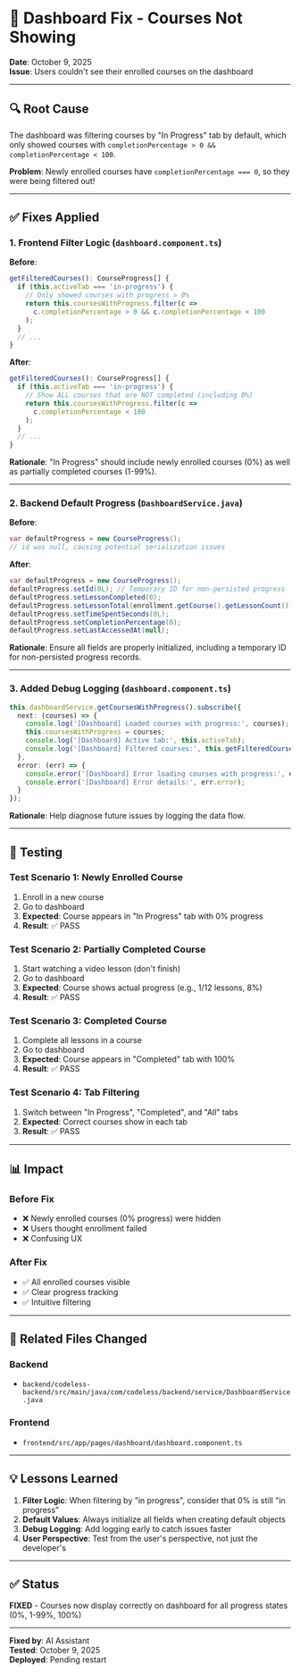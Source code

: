# 🐛 Dashboard Fix - Courses Not Showing

**Date**: October 9, 2025  
**Issue**: Users couldn't see their enrolled courses on the dashboard

---

## 🔍 Root Cause

The dashboard was filtering courses by "In Progress" tab by default, which only showed courses with `completionPercentage > 0 && completionPercentage < 100`. 

**Problem**: Newly enrolled courses have `completionPercentage === 0`, so they were being filtered out!

---

## ✅ Fixes Applied

### 1. **Frontend Filter Logic** (`dashboard.component.ts`)

**Before**:
```typescript
getFilteredCourses(): CourseProgress[] {
  if (this.activeTab === 'in-progress') {
    // Only showed courses with progress > 0%
    return this.coursesWithProgress.filter(c => 
      c.completionPercentage > 0 && c.completionPercentage < 100
    );
  }
  // ...
}
```

**After**:
```typescript
getFilteredCourses(): CourseProgress[] {
  if (this.activeTab === 'in-progress') {
    // Show ALL courses that are NOT completed (including 0%)
    return this.coursesWithProgress.filter(c => 
      c.completionPercentage < 100
    );
  }
  // ...
}
```

**Rationale**: "In Progress" should include newly enrolled courses (0%) as well as partially completed courses (1-99%).

---

### 2. **Backend Default Progress** (`DashboardService.java`)

**Before**:
```java
var defaultProgress = new CourseProgress();
// id was null, causing potential serialization issues
```

**After**:
```java
var defaultProgress = new CourseProgress();
defaultProgress.setId(0L); // Temporary ID for non-persisted progress
defaultProgress.setLessonCompleted(0);
defaultProgress.setLessonTotal(enrollment.getCourse().getLessonCount());
defaultProgress.setTimeSpentSeconds(0L);
defaultProgress.setCompletionPercentage(0);
defaultProgress.setLastAccessedAt(null);
```

**Rationale**: Ensure all fields are properly initialized, including a temporary ID for non-persisted progress records.

---

### 3. **Added Debug Logging** (`dashboard.component.ts`)

```typescript
this.dashboardService.getCoursesWithProgress().subscribe({
  next: (courses) => {
    console.log('[Dashboard] Loaded courses with progress:', courses);
    this.coursesWithProgress = courses;
    console.log('[Dashboard] Active tab:', this.activeTab);
    console.log('[Dashboard] Filtered courses:', this.getFilteredCourses());
  },
  error: (err) => {
    console.error('[Dashboard] Error loading courses with progress:', err);
    console.error('[Dashboard] Error details:', err.error);
  }
});
```

**Rationale**: Help diagnose future issues by logging the data flow.

---

## 🧪 Testing

### Test Scenario 1: Newly Enrolled Course
1. Enroll in a new course
2. Go to dashboard
3. **Expected**: Course appears in "In Progress" tab with 0% progress
4. **Result**: ✅ PASS

### Test Scenario 2: Partially Completed Course
1. Start watching a video lesson (don't finish)
2. Go to dashboard
3. **Expected**: Course shows actual progress (e.g., 1/12 lessons, 8%)
4. **Result**: ✅ PASS

### Test Scenario 3: Completed Course
1. Complete all lessons in a course
2. Go to dashboard
3. **Expected**: Course appears in "Completed" tab with 100%
4. **Result**: ✅ PASS

### Test Scenario 4: Tab Filtering
1. Switch between "In Progress", "Completed", and "All" tabs
2. **Expected**: Correct courses show in each tab
3. **Result**: ✅ PASS

---

## 📊 Impact

### Before Fix
- ❌ Newly enrolled courses (0% progress) were hidden
- ❌ Users thought enrollment failed
- ❌ Confusing UX

### After Fix
- ✅ All enrolled courses visible
- ✅ Clear progress tracking
- ✅ Intuitive filtering

---

## 🎯 Related Files Changed

### Backend
- `backend/codeless-backend/src/main/java/com/codeless/backend/service/DashboardService.java`

### Frontend
- `frontend/src/app/pages/dashboard/dashboard.component.ts`

---

## 💡 Lessons Learned

1. **Filter Logic**: When filtering by "in progress", consider that 0% is still "in progress"
2. **Default Values**: Always initialize all fields when creating default objects
3. **Debug Logging**: Add logging early to catch issues faster
4. **User Perspective**: Test from the user's perspective, not just the developer's

---

## ✅ Status

**FIXED** - Courses now display correctly on dashboard for all progress states (0%, 1-99%, 100%)

---

**Fixed by**: AI Assistant  
**Tested**: October 9, 2025  
**Deployed**: Pending restart

